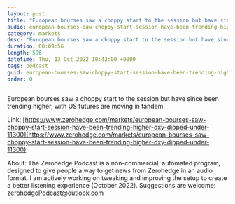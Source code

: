 ```yaml
---
layout: post
title: "European bourses saw a choppy start to the session but have since been trending higher; DXY dipped under 113.00 - Newsquawk US Market Open"
audio: european-bourses-saw-choppy-start-session-have-been-trending-higher-dxy-dipped-under-11300-0
category: markets
desc: "European bourses saw a choppy start to the session but have since been trending higher, with US futures are moving in tandem"
duration: 00:09:56
length: 596
datetime: Thu, 13 Oct 2022 10:42:00 +0000
tags: podcast
guid: european-bourses-saw-choppy-start-session-have-been-trending-higher-dxy-dipped-under-11300-0
order: 0
---
```

European bourses saw a choppy start to the session but have since been trending higher, with US futures are moving in tandem

Link: [https://www.zerohedge.com/markets/european-bourses-saw-choppy-start-session-have-been-trending-higher-dxy-dipped-under-11300](https://www.zerohedge.com/markets/european-bourses-saw-choppy-start-session-have-been-trending-higher-dxy-dipped-under-11300)

About: The Zerohedge Podcast is a non-commercial, automated program, designed to give people a way to get news from Zerohedge in an audio format.  I am actively working on tweaking and improving the setup to create a better listening experience (October 2022).  Suggestions are welcome: [zerohedgePodcast@outlook.com](mailto:zerohedgePodcast@outlook.com)